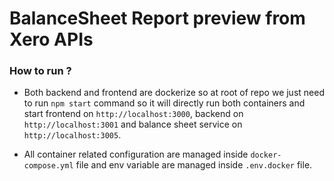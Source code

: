 # BalanceSheet Report preview from Xero APIs

### How to run ?

- Both backend and frontend are dockerize so at root of repo we just need to run `npm start` command so it will directly run both containers and start frontend on `http://localhost:3000`, backend on `http://localhost:3001` and balance sheet service on `http://localhost:3005`.

- All container related configuration are managed inside `docker-compose.yml` file and env variable are managed inside `.env.docker` file.